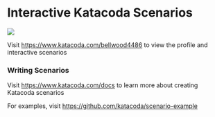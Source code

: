 # Interactive Katacoda Scenarios

[![](http://shields.katacoda.com/katacoda/bellwood4486/count.svg)](https://www.katacoda.com/bellwood4486 "Get your profile on Katacoda.com")

Visit https://www.katacoda.com/bellwood4486 to view the profile and interactive scenarios

### Writing Scenarios
Visit https://www.katacoda.com/docs to learn more about creating Katacoda scenarios

For examples, visit https://github.com/katacoda/scenario-example
